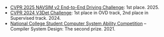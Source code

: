 - [CVPR 2025 NAVSIM v2 End-to-End Driving Challenge](https://opendrivelab.com/challenge2025/#navsim-e2e-driving): 1st place. 2025.
- [CVPR 2024 V3Det Challenge](https://v3det.openxlab.org.cn/challenge): 1st place in OVD track, 2nd place in Supervised track. 2024.
- [National College Student Computer System Ability Competition](https://compiler.educg.net/#/) – Compiler System Design: The second prize. 2021.